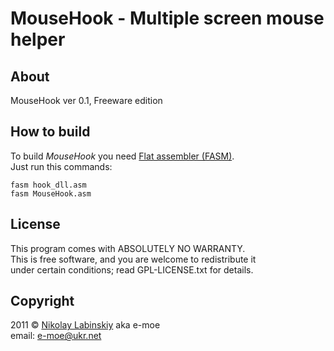 # MouseHook - Multiple screen mouse helper #

## About ##

MouseHook ver 0.1, Freeware edition

## How to build ##

To build *MouseHook* you need [Flat assembler (FASM)](http://flatassembler.net/).  
Just run this commands:

	fasm hook_dll.asm
	fasm MouseHook.asm

## License ##

This program comes with ABSOLUTELY NO WARRANTY.  
This is free software, and you are welcome to redistribute it  
under certain conditions; read GPL-LICENSE.txt for details.

## Copyright ##

2011 &copy; [Nikolay Labinskiy](http://www.labinskiy.org.ua/ "Russian language") aka e-moe  
email: e-moe@ukr.net